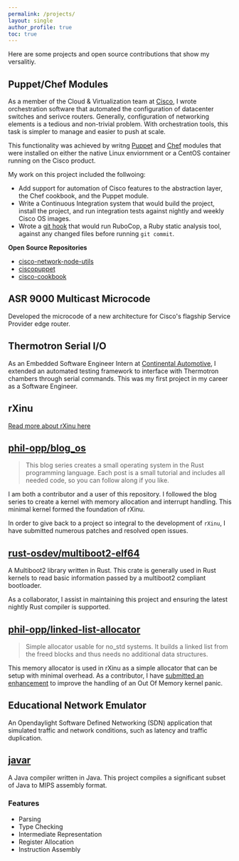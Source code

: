 ```yaml
---
permalink: /projects/
layout: single
author_profile: true
toc: true
---
```


Here are some projects and open source contributions that show my versalitiy.

## Puppet/Chef Modules

As a member of the Cloud & Virtualization team at [Cisco](https://www.cisco.com/), I wrote orchestration software that automated the configuration of datacenter switches and serivce routers.  Generally, configuration of networking elements is a tedious and non-trivial problem.  With orchestration tools, this task is simpler to manage and easier to push at scale.

This functionality was achieved by writng [Puppet](https://puppet.com/) and [Chef](https://www.chef.io/) modules that were installed on either the native Linux enviornment or a CentOS container running on the Cisco product.

My work on this project included the follwoing:

* Add support for automation of Cisco features to the abstraction layer, the Chef cookbook, and the Puppet module.
* Write a Continuous Integration system that would build the project, install the project, and run integration tests against nightly and weekly Cisco OS images.
* Wrote a [git hook](https://git-scm.com/book/en/v2/Customizing-Git-Git-Hooks) that would run RuboCop, a Ruby static analysis tool, against any changed files before running `git commit`.

**Open Source Repositories**

* [cisco-network-node-utils](https://github.com/cisco/cisco-network-node-utils)
* [ciscopuppet](https://github.com/cisco/cisco-network-puppet-module)
* [cisco-cookbook](https://github.com/cisco/cisco-network-chef-cookbook)

## ASR 9000 Multicast Microcode

Developed the microcode of a new architecture for Cisco's flagship Service Provider edge router.

## Thermotron Serial I/O

As an Embedded Software Engineer Intern at [Continental Automotive](https://www.continental-automotive.com/), I extended an automated testing framework to interface with Thermotron chambers through serial commands.  This was my first project in my career as a Software Engineer.

## rXinu

[Read more about rXinu here](/rxinu/)

## [phil-opp/blog_os](https://github.com/phil-opp/blog_os)

>This blog series creates a small operating system in the Rust programming language. Each post is a small tutorial and includes all needed code, so you can follow along if you like.

I am both a contributor and a user of this repository.  I followed the blog series to create a kernel with memory allocation and interrupt handling. This minimal kernel formed the foundation of rXinu.

In order to give back to a project so integral to the development of `rXinu`, I have submitted numerous patches and resolved open issues.

## [rust-osdev/multiboot2-elf64](https://github.com/rust-osdev/multiboot2-elf64)

A Multiboot2 library written in Rust.  This crate is generally used in Rust kernels to read basic information passed by a multiboot2 compliant bootloader.

As a collaborator, I assist in maintaining this project and ensuring the latest nightly Rust compiler is supported.

## [phil-opp/linked-list-allocator](https://github.com/phil-opp/linked-list-allocator)

>Simple allocator usable for no_std systems. It builds a linked list from the freed blocks and thus needs no additional data structures.

This memory allocator is used in rXinu as a simple allocator that can be setup with minimal overhead.  As a contributor, I have [submitted an enhancement](https://github.com/phil-opp/linked-list-allocator/pull/7) to improve the handling of an Out Of Memory kernel panic.

## Educational Network Emulator

An Opendaylight Software Defined Networking (SDN) application that simulated traffic and network conditions, such as latency and traffic duplication.

## [javar](https://github.com/robert-w-gries/javar)

A Java compiler written in Java. This project compiles a significant subset of Java to MIPS assembly format.

### Features
* Parsing
* Type Checking
* Intermediate Representation
* Register Allocation
* Instruction Assembly
